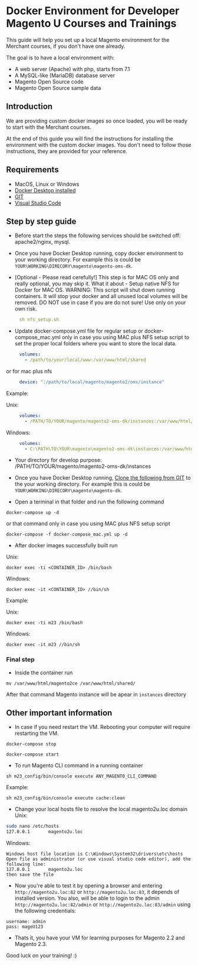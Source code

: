 # Docker Environment for Developer Magento U Courses and Trainings

This guide will help you set up a local Magento environment for the Merchant courses, if you don't have one already.

The goal is to have a local environment with:
- A web server (Apache) with php, starts from 7.1
- A MySQL-like (MariaDB) database server
- Magento Open Source code
- Magento Open Source sample data

## Introduction

We are providing custom docker images so once loaded, you will be ready to start with the Merchant courses.

At the end of this guide you will find the instructions for installing the environment with the custom docker images. You don't need to follow those instructions, they are provided for your reference.

## Requirements

- MacOS, Linux or Windows
- [Docker Desktop installed](https://www.docker.com/products/docker-desktop)
- [GIT](https://git-scm.com/downloads)
- [Visual Studio Code](https://code.visualstudio.com/download)

## Step by step guide

- Before start the steps the following services should be switched off: apache2/nginx, mysql.

- Once you have Docker Desktop running, copy docker environment to your working directory. For example this is could be ```YOUR\WORKING\DIRECORY\magento\magento-oms-dk```.

- [Optional - Please read cerefully!] This step is for MAC OS only and really optional, you may skip it. What it about - Setup native NFS for Docker for MAC OS. WARNING: This script will shut down running containers. It will stop your docker and all unused local volumes will be removed. DO NOT use in case if you are do not sure! Use only on your own risk.
```yaml
     sh nfs_setup.sh
```

- Update docker-compose.yml file for regular setup or docker-compose_mac.yml only in case you using MAC plus NFS setup script to set the proper local folders where you want to store the local data.

```yaml
     volumes:
       - /path/to/your/local/www:/var/www/html/shared
```
or for mac plus nfs
```yaml
     device: ":/path/to/local/magento/magento2/oms/instance"
```

Example:

Unix:
```yaml
     volumes:
       - /PATH/TO/YOUR/magento/magento2-oms-dk/instances:/var/www/html/shared
```

Windows:
```yaml
     volumes:
       - C:\PATH\TO\YOUR\magento\magento2-oms-dk\instances:/var/www/html/shared
```
- Your directory for develop purpose:
/PATH/TO/YOUR/magento/magento2-oms-dk/instances

- Once you have Docker Desktop running, [Clone the following from GIT](https://github.com/mike61988/magento2-dk/) to the your working directory. For example this is could be ```YOUR\WORKING\DIRECORY\magento\magento-dk```.
- Open a terminal in that folder and run the following command

```
docker-compose up -d
```
or that command only in case you using MAC plus NFS setup script
```
docker-compose -f docker-compose_mac.yml up -d
```

- After docker images successfully built run

Unix:
```
docker exec -ti <CONTAINER_ID> /bin/bash
```

Windows:
```
docker exec -it <CONTAINER_ID> //bin/sh
```

Example:

Unix:
```
docker exec -ti m23 /bin/bash
```

Windows:
```
docker exec -it m23 //bin/sh
```

### Final step
- Inside the container run

```
mv /var/www/html/magento2ce /var/www/html/shared/
```
After that command Magento instance will be apear in `instances` directory

## Other important information
- In case if you need restart the VM. Rebooting your computer will require restarting the VM.

```
docker-compose stop
```

```
docker-compose start
```

- To run Magento CLI command in a running container
```
sh m23_config/bin/console execute ANY_MAGENTO_CLI_COMMAND
```

Example:
```
sh m23_config/bin/console execute cache:clean
```

- Change your local hosts file to resolve the local magento2u.loc domain
Unix:
```bash
sudo nano /etc/hosts
127.0.0.1       magento2u.loc
```

Windows:
```
Windows host file location is C:\Windows\System32\drivers\etc\hosts
Open file as administrator (or use visual studio code editor), add the following line: 
127.0.0.1       magento2u.loc
then save the file
```

- Now you're able to test it by opening a browser and entering `http://magento2u.loc:82` or `http://magento2u.loc:83`, it depends of installed version.
You also, will be able to login to the admin `http://magento2u.loc:82/admin` or `http://magento2u.loc:83/admin` using the following credentials:

```
username: admin
pass: mageU123
```

- Thats it, you have your VM for learning purposes for Magento 2.2 and Magento 2.3.

Good luck on your training! :)
